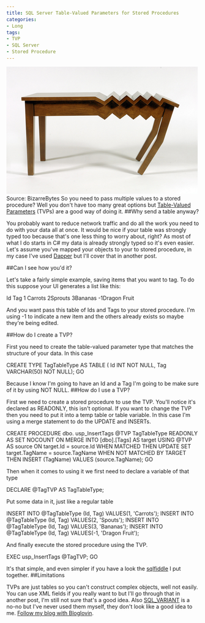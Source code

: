 ```yaml
---
title: SQL Server Table-Valued Parameters for Stored Procedures
categories:
- Long
tags:
- TVP
- SQL Server
- Stored Procedure
---
```


![Source: BizarreBytes](/images/static_52001c0be4b09bc7c9f838c9_52224ed3e4b0ba9919a3e0e1_55203d7ae4b0f9cd71b4e2c5_1428176251127__img.jpg) Source: BizarreBytes 
So you need to pass multiple values to a stored procedure? Well you don't have too many great options but 
[Table-Valued Parameters](https://msdn.microsoft.com/en-us/library/bb510489.aspx) (TVPs) are a good way of doing it. 
##Why send a table anyway?


You probably want to reduce network traffic and do all the work you need to do with your data all at once. It would be nice if your table was strongly typed too because that's one less thing to worry about, right? As most of what I do starts in C# my data is already strongly typed so it's even easier. Let's assume you've mapped your objects to your to stored procedure, in my case I've used 
[Dapper](https://github.com/StackExchange/dapper-dot-net) but I'll cover that in another post.

##Can I see how you'd it?


Let's take a fairly simple example, saving items that you want to tag. To do this suppose your UI generates a list like this:

Id Tag 1 Carrots 2Sprouts 3Bananas -1Dragon Fruit

And you want pass this table of Ids and Tags to your stored procedure. I'm using -1 to indicate a new item and the others already exists so maybe they're being edited.

##How do I create a TVP?


First you need to create the table-valued parameter type that matches the structure of your data. In this case

CREATE TYPE TagTableType AS TABLE ( Id INT NOT NULL, Tag VARCHAR(50) NOT NULL); GO

Because I know I'm going to have an Id and a Tag I'm going to be make sure of it by using 
NOT NULL. 
##How do I use a TVP?
 
First we need to create a stored procedure to use the TVP. You'll notice it's declared as READONLY, this isn't optional. If you want to change the TVP then you need to put it into a temp table or table variable. In this case I'm using a merge statement to do the UPDATE and INSERTs.

CREATE PROCEDURE dbo. usp_InsertTags @TVP TagTableType READONLY AS SET NOCOUNT ON MERGE INTO [dbo].[Tags] AS target USING @TVP AS source ON target.Id = source.Id WHEN MATCHED THEN UPDATE SET target.TagName = source.TagName WHEN NOT MATCHED BY TARGET THEN INSERT (TagName) VALUES (source.TagName); GO

Then when it comes to using it we first need to declare a variable of that type

DECLARE @TagTVP AS TagTableType;

Put some data in it, just like a regular table

INSERT INTO @TagTableType (Id, Tag) VALUES(1, 'Carrots'); INSERT INTO @TagTableType (Id, Tag) VALUES(2, 'Spouts'); INSERT INTO @TagTableType (Id, Tag) VALUES(3, 'Bananas'); INSERT INTO @TagTableType (Id, Tag) VALUES(-1, 'Dragon Fruit');

And finally execute the stored procedure using the TVP.

EXEC usp_InsertTags @TagTVP; GO

It's that simple, and even simpler if you have a look the 
[sqlfiddle](http://sqlfiddle.com/#!6/70efc/1/0) I put together. 
##Limitations
 
TVPs are just tables so you can't construct complex objects, well not easily. You can use XML fields if you really want to but I'll go through that in another post, I'm still not sure that's a good idea. Also 
[SQL_VARIANT](https://msdn.microsoft.com/en-us/library/ms173829.aspx) is a no-no but I've never used them myself, they don't look like a good idea to me. 
[Follow my blog with Bloglovin](http://www.bloglovin.com/blog/13928111/?claim=eamvbby3wnt).
